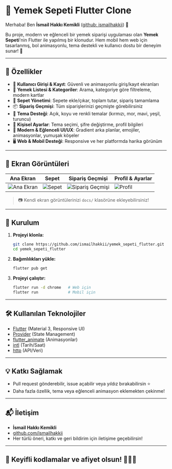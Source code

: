 # 🍔 Yemek Sepeti Flutter Clone

Merhaba! Ben **İsmail Hakkı Kemikli** ([github: ismailhakkii](https://github.com/ismailhakkii)) 👋

Bu proje, modern ve eğlenceli bir yemek siparişi uygulaması olan **Yemek Sepeti**'nin Flutter ile yapılmış bir klonudur. Hem mobil hem web için tasarlanmış, bol animasyonlu, tema destekli ve kullanıcı dostu bir deneyim sunar! 🚀

---

## 🚩 Özellikler

- 🔐 **Kullanıcı Girişi & Kayıt**: Güvenli ve animasyonlu giriş/kayıt ekranları
- 🍟 **Yemek Listesi & Kategoriler**: Arama, kategoriye göre filtreleme, modern kartlar
- 🛒 **Sepet Yönetimi**: Sepete ekle/çıkar, toplam tutar, sipariş tamamlama
- 📦 **Sipariş Geçmişi**: Tüm siparişlerinizi geçmişte görebilirsiniz
- 🎨 **Tema Desteği**: Açık, koyu ve renkli temalar (kırmızı, mor, mavi, yeşil, turuncu)
- 👤 **Kişisel Ayarlar**: Tema seçimi, şifre değiştirme, profil bilgileri
- 🤩 **Modern & Eğlenceli UI/UX**: Gradient arka planlar, emojiler, animasyonlar, yumuşak köşeler
- 🖥️ **Web & Mobil Desteği**: Responsive ve her platformda harika görünüm

---

## 📸 Ekran Görüntüleri

| Ana Ekran | Sepet | Sipariş Geçmişi | Profil & Ayarlar |
|-----------|-------|----------------|-----------------|
| ![Ana Ekran](docs/screenshot_home.png) | ![Sepet](docs/screenshot_cart.png) | ![Sipariş Geçmişi](docs/screenshot_orders.png) | ![Profil](docs/screenshot_profile.png) |

> 📷 Kendi ekran görüntülerinizi `docs/` klasörüne ekleyebilirsiniz!

---

## 🚀 Kurulum

1. **Projeyi klonla:**
   ```bash
   git clone https://github.com/ismailhakkii/yemek_sepeti_flutter.git
   cd yemek_sepeti_flutter
   ```
2. **Bağımlılıkları yükle:**
   ```bash
   flutter pub get
   ```
3. **Projeyi çalıştır:**
   ```bash
   flutter run -d chrome   # Web için
   flutter run             # Mobil için
   ```

---

## 🛠️ Kullanılan Teknolojiler

- [Flutter](https://flutter.dev/) (Material 3, Responsive UI)
- [Provider](https://pub.dev/packages/provider) (State Management)
- [flutter_animate](https://pub.dev/packages/flutter_animate) (Animasyonlar)
- [intl](https://pub.dev/packages/intl) (Tarih/Saat)
- [http](https://pub.dev/packages/http) (API/Veri)

---

## 💡 Katkı Sağlamak

- Pull request gönderebilir, issue açabilir veya yıldız bırakabilirsin ⭐
- Daha fazla özellik, tema veya eğlenceli animasyon eklemekten çekinme!

---

## 📬 İletişim

- **İsmail Hakkı Kemikli**
- [github.com/ismailhakkii](https://github.com/ismailhakkii)
- Her türlü öneri, katkı ve geri bildirim için iletişime geçebilirsin!

---

## 🎉 Keyifli kodlamalar ve afiyet olsun! 🍕🍔🍟
